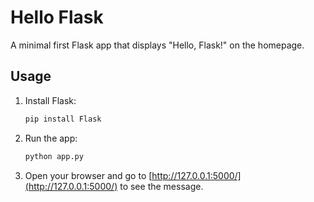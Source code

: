 # Hello Flask

A minimal first Flask app that displays "Hello, Flask!" on the homepage.

## Usage

1. Install Flask:

    ```bash
    pip install Flask
    ```

2. Run the app:

    ```bash
    python app.py
    ```

3. Open your browser and go to [http://127.0.0.1:5000/](http://127.0.0.1:5000/) to see the message.


